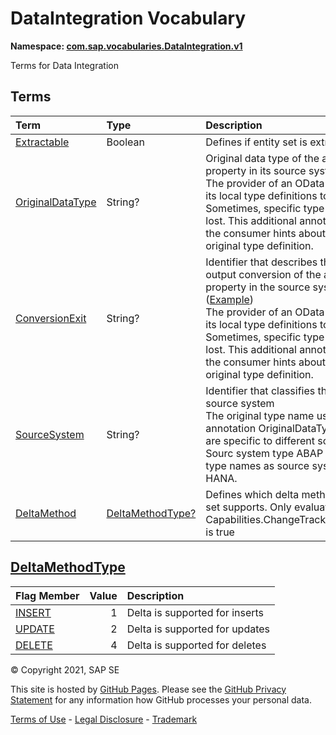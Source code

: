 # DataIntegration Vocabulary
**Namespace: [com.sap.vocabularies.DataIntegration.v1](DataIntegration.xml)**

Terms for Data Integration


## Terms

Term|Type|Description
:---|:---|:----------
[Extractable](./DataIntegration.xml#L32:~:text=<Term%20Name="-,Extractable,-")|Boolean|<a name="Extractable"></a>Defines if entity set is extractable
[OriginalDataType](./DataIntegration.xml#L35:~:text=<Term%20Name="-,OriginalDataType,-")|String?|<a name="OriginalDataType"></a>Original data type of the annotated property in its source system ([Example](./DataIntegration.xml#L38))<br>The provider of an OData service maps its local type definitions to Edm types. Sometimes, specific type information is lost. This additional annotation gives the consumer hints about the type original type definition.
[ConversionExit](./DataIntegration.xml#L44:~:text=<Term%20Name="-,ConversionExit,-")|String?|<a name="ConversionExit"></a>Identifier that describes the special output conversion of the annotated property in the source system ([Example](./DataIntegration.xml#L47))<br>The provider of an OData service maps its local type definitions to Edm types. Sometimes, specific type information is lost. This additional annotation gives the consumer hints about the type original type definition.
[SourceSystem](./DataIntegration.xml#L53:~:text=<Term%20Name="-,SourceSystem,-")|String?|<a name="SourceSystem"></a>Identifier that classifies the type of the source system<br>The original type name used in annotation OriginalDataType depend are specific to different source system. Sourc system type ABAP uses other type names as source system type HANA.
[DeltaMethod](./DataIntegration.xml#L68:~:text=<Term%20Name="-,DeltaMethod,-")|[DeltaMethodType?](#DeltaMethodType)|<a name="DeltaMethod"></a>Defines which delta method the entity set supports. Only evaluated if Capabilities.ChangeTracking/Supported is true

## <a name="DeltaMethodType"></a>[DeltaMethodType](./DataIntegration.xml#L57:~:text=<EnumType%20Name="-,DeltaMethodType,-")


Flag Member|Value|Description
:-----|----:|:----------
[INSERT](./DataIntegration.xml#L58:~:text=<EnumType%20Name="-,DeltaMethodType,-")|1|Delta is supported for inserts
[UPDATE](./DataIntegration.xml#L61:~:text=<EnumType%20Name="-,DeltaMethodType,-")|2|Delta is supported for updates
[DELETE](./DataIntegration.xml#L64:~:text=<EnumType%20Name="-,DeltaMethodType,-")|4|Delta is supported for deletes

© Copyright 2021, SAP SE

This site is hosted by [GitHub Pages](https://pages.github.com/). Please see the [GitHub Privacy Statement](https://docs.github.com/en/github/site-policy/github-privacy-statement) for any information how GitHub processes your personal data.

[Terms of Use](https://www.sap.com/corporate/en/legal/terms-of-use.html) - [Legal Disclosure](https://www.sap.com/corporate/en/legal/impressum.html) - [Trademark](https://www.sap.com/about/legal/trademark.html)
